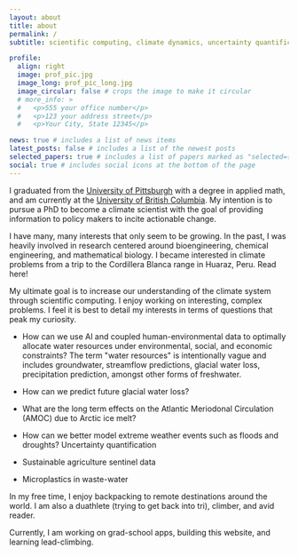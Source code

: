 ```yaml
---
layout: about
title: about
permalink: /
subtitle: scientific computing, climate dynamics, uncertainty quantification

profile:
  align: right
  image: prof_pic.jpg
  image_long: prof_pic_long.jpg
  image_circular: false # crops the image to make it circular
  # more_info: >
  #   <p>555 your office number</p>
  #   <p>123 your address street</p>
  #   <p>Your City, State 12345</p>

news: true # includes a list of news items
latest_posts: false # includes a list of the newest posts
selected_papers: true # includes a list of papers marked as "selected={true}"
social: true # includes social icons at the bottom of the page
---
```


I graduated from the [University of Pittsburgh][pitt] with a degree in applied math, and am currently at the [University of British Columbia][ubc]. My intention is to pursue a PhD to become a climate scientist with the goal of providing information to policy makers to incite actionable change.

I have many, many interests that only seem to be growing. In the past, I was heavily involved in research centered around bioengineering, chemical engineering, and mathematical biology. I became interested in climate problems from a trip to the Cordillera Blanca range in Huaraz, Peru. Read here!

My ultimate goal is to increase our understanding of the climate system through scientific computing. I enjoy working on interesting, complex problems. I feel it is best to detail my interests in terms of questions that peak my curiosity.

- How can we use AI and coupled human-environmental data to optimally allocate water resources under environmental, social, and economic constraints?
  The term "water resources" is intentionally vague and includes groundwater, streamflow predictions, glacial water loss, precipitation prediction, amongst other forms of freshwater.

- How can we predict future glacial water loss?

- What are the long term effects on the Atlantic Meriodonal Circulation (AMOC) due to Arctic ice melt?

- How can we better model extreme weather events such as floods and droughts? Uncertainty quantification

- Sustainable agriculture sentinel data

- Microplastics in waste-water

In my free time, I enjoy backpacking to remote destinations around the world. I am also a duathlete (trying to get back into tri), climber, and avid reader.

Currently, I am working on grad-school apps, building this website, and learning lead-climbing.

[pitt]: https://www.pitt.edu/
[ubc]: https://www.ubc.ca/
